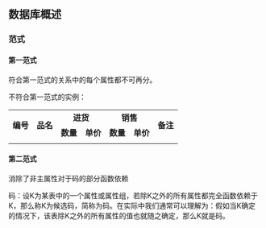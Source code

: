 ## 数据库概述

### 范式

#### 第一范式

符合第一范式的关系中的每个属性都不可再分。

不符合第一范式的实例：

<table>
<tr>
    <td align="center" rowspan="2"><b>编号</b></td>
    <td align="center" rowspan="2"><b>品名</b></td>
    <td align="center" colspan="2"><b>进货</b></td>
    <td align="center" colspan="2"><b>销售</b></td>
    <td align="center" rowspan="2"><b>备注</b></td>
</tr>
<tr>
    <td align="center"><b>数量</b></td>
    <td align="center"><b>单价</b></td>
    <td align="center"><b>数量</b></td>
    <td align="center"><b>单价</b></td>
</tr>
<tr>
    <td></td>
    <td></td>
    <td></td>
    <td></td>
    <td></td>
    <td></td>
    <td></td>
</tr>
</table>

#### 第二范式

消除了非主属性对于码的部分函数依赖

码：设K为某表中的一个属性或属性组，若除K之外的所有属性都完全函数依赖于K，那么称K为候选码，简称为码。在实际中我们通常可以理解为：假如当K确定的情况下，该表除K之外的所有属性的值也就随之确定，那么K就是码。
